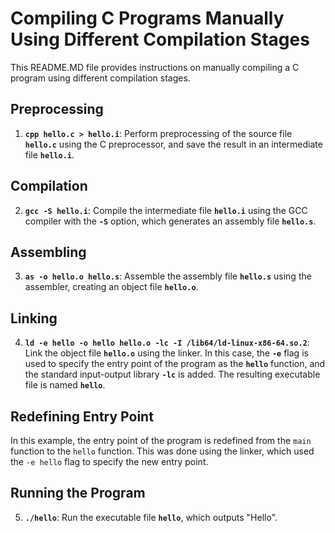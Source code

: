 # Compiling C Programs Manually Using Different Compilation Stages

This README.MD file provides instructions on manually compiling a C program using different compilation stages.

## Preprocessing

1. **`cpp hello.c > hello.i`**: Perform preprocessing of the source file **`hello.c`** using the C preprocessor, and save the result in an intermediate file **`hello.i`**.

## Compilation

2. **`gcc -S hello.i`**: Compile the intermediate file **`hello.i`** using the GCC compiler with the **`-S`** option, which generates an assembly file **`hello.s`**.

## Assembling

3. **`as -o hello.o hello.s`**: Assemble the assembly file **`hello.s`** using the assembler, creating an object file **`hello.o`**.

## Linking

4. **`ld -e hello -o hello hello.o -lc -I /lib64/ld-linux-x86-64.so.2`**: Link the object file **`hello.o`** using the linker. In this case, the **`-e`** flag is used to specify the entry point of the program as the **`hello`** function, and the standard input-output library **`-lc`** is added. The resulting executable file is named **`hello`**.

## Redefining Entry Point

In this example, the entry point of the program is redefined from the `main` function to the `hello` function. This was done using the linker, which used the `-e hello` flag to specify the new entry point.

## Running the Program

5. **`./hello`**: Run the executable file **`hello`**, which outputs "Hello".
